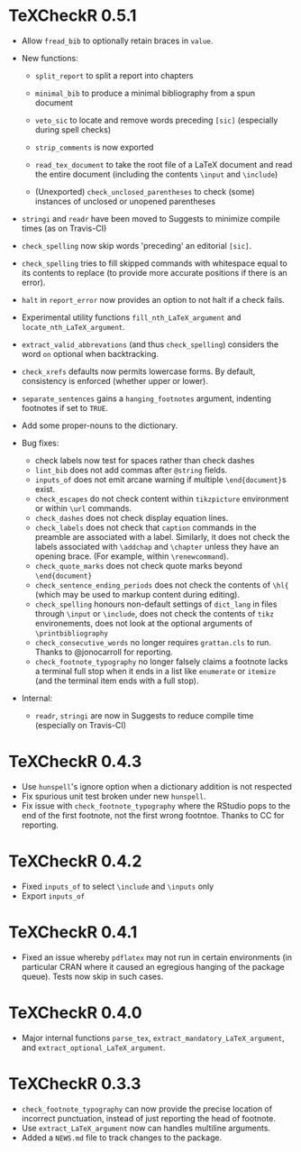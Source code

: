 # TeXCheckR 0.5.1
* Allow `fread_bib` to optionally retain braces in `value`.
* New functions:
  * `split_report` to split a report into chapters
  * `minimal_bib` to produce a minimal bibliography from a spun document
  * `veto_sic` to locate and remove words preceding `[sic]` (especially during spell checks)
  * `strip_comments` is now exported
  * `read_tex_document` to take the root file of a LaTeX document and read the entire document (including the contents `\input` and `\include`)
  
  * (Unexported) `check_unclosed_parentheses` to check (some) instances of unclosed or unopened parentheses
* `stringi` and `readr` have been moved to Suggests to minimize compile times (as on Travis-CI)
* `check_spelling` now skip words 'preceding' an editorial `[sic]`.
* `check_spelling` tries to fill skipped commands with whitespace equal to its contents to replace (to provide more accurate positions if there is an error).
* `halt` in `report_error` now provides an option to not halt if a check fails.
* Experimental utility functions `fill_nth_LaTeX_argument` and `locate_nth_LaTeX_argument`. 
* `extract_valid_abbrevations` (and thus `check_spelling`) considers the word `on` optional when backtracking.
* `check_xrefs` defaults now permits lowercase forms. By default, consistency is enforced (whether upper or lower).
* `separate_sentences` gains a `hanging_footnotes` argument, indenting footnotes if set to `TRUE`.
* Add some proper-nouns to the dictionary.

* Bug fixes:
  * check labels now test for spaces rather than check dashes
  * `lint_bib` does not add commas after `@string` fields.
  * `inputs_of` does not emit arcane warning if multiple `\end{document}`s exist.
  * `check_escapes` do not check content within `tikzpicture` environment or within `\url` commands.
  * `check_dashes` does not check display equation lines.
  * `check_labels` does not check that `caption` commands in the preamble are associated with a label.
  Similarly, it does not check the labels associated with `\addchap` and `\chapter` unless they have an opening brace. (For example, within `\renewcommand`). 
  * `check_quote_marks` does not check quote marks beyond `\end{document}`
  * `check_sentence_ending_periods` does not check the contents of `\hl{` (which may be used to markup content during editing).
  * `check_spelling` honours non-default settings of `dict_lang` in files through `\input` or `\include`, does not check the contents of `tikz` environements, does not look at the optional arguments of `\printbibliography`
  * `check_consecutive_words` no longer requires `grattan.cls` to run. Thanks to @jonocarroll for reporting.
  * `check_footnote_typography` no longer falsely claims a footnote lacks a terminal full stop when it ends in a list like `enumerate` or `itemize` (and the terminal item ends with a full stop).
  
* Internal:
  * `readr`, `stringi` are now in Suggests to reduce compile time (especially on Travis-CI)

# TeXCheckR 0.4.3
* Use `hunspell`'s ignore option when a dictionary addition is not respected
* Fix spurious unit test broken under new `hunspell`.
* Fix issue with `check_footnote_typography` where the RStudio pops to the end of the first footnote, not the first wrong footntoe. Thanks to CC for reporting.

# TeXCheckR 0.4.2
* Fixed `inputs_of` to select `\include` and `\inputs` only
* Export `inputs_of`

# TeXCheckR 0.4.1
* Fixed an issue whereby `pdflatex` may not run in certain environments (in particular CRAN where it caused an egregious hanging of the package queue). Tests now skip in such cases. 

# TeXCheckR 0.4.0
* Major internal functions `parse_tex`, `extract_mandatory_LaTeX_argument`, and `extract_optional_LaTeX_argument`.

# TeXCheckR 0.3.3

* `check_footnote_typography` can now provide the precise location of incorrect punctuation, instead of just reporting the head of footnote.
* Use `extract_LaTeX_argument` now can handles multiline arguments.
* Added a `NEWS.md` file to track changes to the package.



